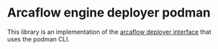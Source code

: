 # Arcaflow engine deployer podman

This library is an implementation of the [arcaflow deployer interface](https://github.com/arcalot/arcaflow-engine-deployer) that uses the podman CLI.